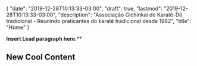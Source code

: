 {
   "date": "2019-12-28T10:13:33-03:00",
   "draft": true,
   "lastmod": "2019-12-28T10:13:33-03:00",
   "description": "Associação Gichinkai de Karatê-Dô tradicional - Reunindo praticantes do karatê tradicional desde 1982",
   "title": "Home"
}

**Insert Lead paragraph here.****

## New Cool Content